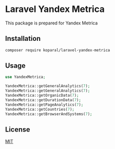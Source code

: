 # Laravel Yandex Metrica

This package is prepared for Yandex Metrica

## Installation

```bash
composer require koparal/laravel-yandex-metrica
```

## Usage

```php
use YandexMetrica;

YandexMetrica::getGeneralAnalytics(7);
YandexMetrica::getGeneralAnalytics(7);
YandexMetrica::getOrganicData(7);
YandexMetrica::getDurationData(7);
YandexMetrica::getPageAnalytics(7);
YandexMetrica::getCountries(7);
YandexMetrica::getBrowserAndSystems(7);
```

## License
[MIT](https://choosealicense.com/licenses/mit/)